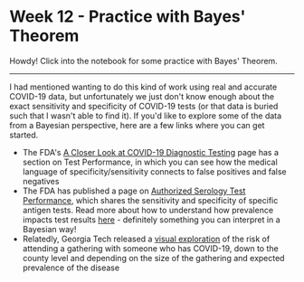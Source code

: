 # Week 12 - Practice with Bayes' Theorem

Howdy! Click into the notebook for some practice with Bayes' Theorem.

-----

I had mentioned wanting to do this kind of work using real and accurate COVID-19 data, but unfortunately we just don't know enough about the exact sensitivity and specificity of COVID-19 tests (or that data is buried such that I wasn't able to find it). If you'd like to explore some of the data from a Bayesian perspective, here are a few links where you can get started.

- The FDA's [A Closer Look at COVID-19 Diagnostic Testing](https://www.fda.gov/health-professionals/closer-look-covid-19-diagnostic-testing) page has a section on Test Performance, in which you can see how the medical language of specificity/sensitivity connects to false positives and false negatives
- The FDA has published a page on [Authorized Serology Test Performance](https://www.fda.gov/medical-devices/coronavirus-disease-2019-covid-19-emergency-use-authorizations-medical-devices/eua-authorized-serology-test-performance), which shares the sensitivity and specificity of specific antigen tests. Read more about how to understand how prevalence impacts test results [here](https://www.fda.gov/medical-devices/letters-health-care-providers/potential-false-positive-results-antigen-tests-rapid-detection-sars-cov-2-letter-clinical-laboratory) - definitely something you can interpret in a Bayesian way!
- Relatedly, Georgia Tech released a [visual exploration](https://covid19risk.biosci.gatech.edu/) of the risk of attending a gathering with someone who has COVID-19, down to the county level and depending on the size of the gathering and expected prevalence of the disease
